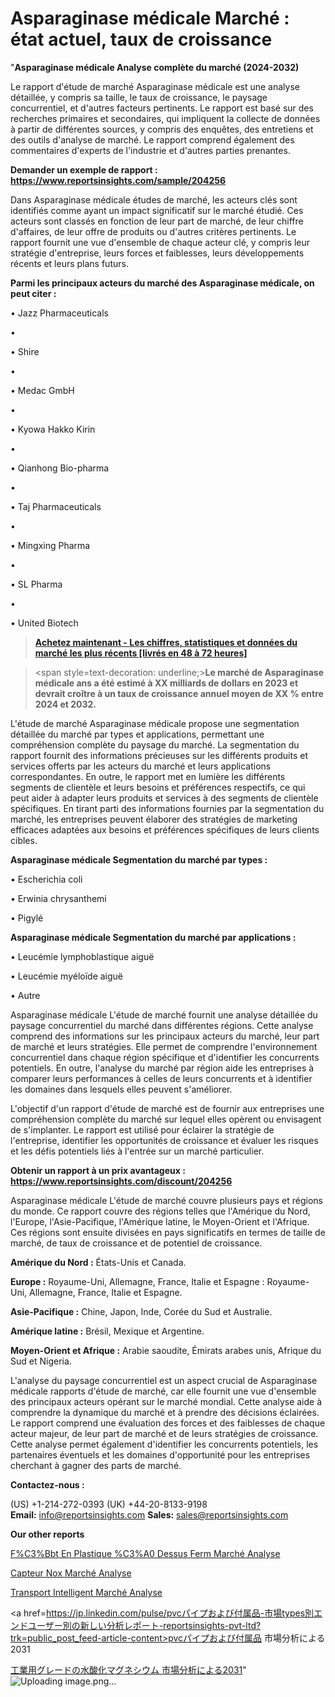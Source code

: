 # Asparaginase médicale Marché : état actuel, taux de croissance

"<strong>Asparaginase médicale Analyse complète du marché (2024-2032)</strong>

Le rapport d'étude de marché Asparaginase médicale est une analyse détaillée, y compris sa taille, le taux de croissance, le paysage concurrentiel, et d'autres facteurs pertinents. Le rapport est basé sur des recherches primaires et secondaires, qui impliquent la collecte de données à partir de différentes sources, y compris des enquêtes, des entretiens et des outils d'analyse de marché. Le rapport comprend également des commentaires d'experts de l'industrie et d'autres parties prenantes.

<strong>Demander un exemple de rapport : </strong><strong><a href=https://www.reportsinsights.com/sample/204256>https://www.reportsinsights.com/sample/204256</a></strong>

Dans Asparaginase médicale études de marché, les acteurs clés sont identifiés comme ayant un impact significatif sur le marché étudié. Ces acteurs sont classés en fonction de leur part de marché, de leur chiffre d'affaires, de leur offre de produits ou d'autres critères pertinents. Le rapport fournit une vue d'ensemble de chaque acteur clé, y compris leur stratégie d'entreprise, leurs forces et faiblesses, leurs développements récents et leurs plans futurs.

<strong>Parmi les principaux acteurs du marché des Asparaginase médicale, on peut citer :</strong>

• Jazz Pharmaceuticals

• 

• Shire

• 

• Medac GmbH

• 

• Kyowa Hakko Kirin

• 

• Qianhong Bio-pharma

• 

• Taj Pharmaceuticals

• 

• Mingxing Pharma

• 

• SL Pharma

• 

• United Biotech

<blockquote><a href=https://reportsinsights.com/buynow/204256><span style=text-decoration: underline;><strong>Achetez maintenant - Les chiffres, statistiques et données du marché les plus récents [livrés en 48 à 72 heures]</strong></span></a></blockquote>
<blockquote>
<div class=group w-full text-gray-800 dark:text-gray-100 border-b border-black/10 dark:border-gray-900/50 bg-gray-50 dark:bg-[#444654]>
<div class=flex p-4 gap-4 text-base md:gap-6 md:max-w-2xl lg:max-w-xl xl:max-w-3xl md:py-6 lg:px-0 m-auto>
<div class=relative flex flex-col w-[calc(100%-50px)] gap-1 md:gap-3 lg:w-[calc(100%-115px)]>
<div class=flex flex-grow flex-col gap-3>
<div class=min-h-[20px] flex flex-col items-start gap-4 whitespace-pre-wrap break-words>
<div class=result-streaming markdown prose w-full break-words dark:prose-invert light>

<span style=text-decoration: underline;><strong>Le marché de Asparaginase médicale ans a été estimé à XX milliards de dollars en 2023 et devrait croître à un taux de croissance annuel moyen de XX % entre 2024 et 2032.</strong></span>

</div>
</div>
</div>
</div>
</div>
</div></blockquote>
L'étude de marché Asparaginase médicale propose une segmentation détaillée du marché par types et applications, permettant une compréhension complète du paysage du marché. La segmentation du rapport fournit des informations précieuses sur les différents produits et services offerts par les acteurs du marché et leurs applications correspondantes. En outre, le rapport met en lumière les différents segments de clientèle et leurs besoins et préférences respectifs, ce qui peut aider à adapter leurs produits et services à des segments de clientèle spécifiques. En tirant parti des informations fournies par la segmentation du marché, les entreprises peuvent élaborer des stratégies de marketing efficaces adaptées aux besoins et préférences spécifiques de leurs clients cibles.

<strong>Asparaginase médicale Segmentation du marché par types :</strong>

• Escherichia coli

• Erwinia chrysanthemi

• Pigylé

<strong>Asparaginase médicale Segmentation du marché par applications :</strong>

• Leucémie lymphoblastique aiguë

• Leucémie myéloïde aiguë

• Autre

Asparaginase médicale L'étude de marché fournit une analyse détaillée du paysage concurrentiel du marché dans différentes régions. Cette analyse comprend des informations sur les principaux acteurs du marché, leur part de marché et leurs stratégies. Elle permet de comprendre l'environnement concurrentiel dans chaque région spécifique et d'identifier les concurrents potentiels. En outre, l'analyse du marché par région aide les entreprises à comparer leurs performances à celles de leurs concurrents et à identifier les domaines dans lesquels elles peuvent s'améliorer.

L'objectif d'un rapport d'étude de marché est de fournir aux entreprises une compréhension complète du marché sur lequel elles opèrent ou envisagent de s'implanter. Le rapport est utilisé pour éclairer la stratégie de l'entreprise, identifier les opportunités de croissance et évaluer les risques et les défis potentiels liés à l'entrée sur un marché particulier.

<strong>Obtenir un rapport à un prix avantageux : <a href=https://www.reportsinsights.com/discount/204256>https://www.reportsinsights.com/discount/204256</a></strong>

Asparaginase médicale L'étude de marché couvre plusieurs pays et régions du monde. Ce rapport couvre des régions telles que l'Amérique du Nord, l'Europe, l'Asie-Pacifique, l'Amérique latine, le Moyen-Orient et l'Afrique. Ces régions sont ensuite divisées en pays significatifs en termes de taille de marché, de taux de croissance et de potentiel de croissance.

<strong>Amérique du Nord :</strong> États-Unis et Canada.

<strong>Europe :</strong> Royaume-Uni, Allemagne, France, Italie et Espagne : Royaume-Uni, Allemagne, France, Italie et Espagne.

<strong>Asie-Pacifique :</strong> Chine, Japon, Inde, Corée du Sud et Australie.

<strong>Amérique latine :</strong> Brésil, Mexique et Argentine.

<strong>Moyen-Orient et Afrique :</strong> Arabie saoudite, Émirats arabes unis, Afrique du Sud et Nigeria.

L'analyse du paysage concurrentiel est un aspect crucial de Asparaginase médicale rapports d'étude de marché, car elle fournit une vue d'ensemble des principaux acteurs opérant sur le marché mondial. Cette analyse aide à comprendre la dynamique du marché et à prendre des décisions éclairées. Le rapport comprend une évaluation des forces et des faiblesses de chaque acteur majeur, de leur part de marché et de leurs stratégies de croissance. Cette analyse permet également d'identifier les concurrents potentiels, les partenaires éventuels et les domaines d'opportunité pour les entreprises cherchant à gagner des parts de marché.

<strong>Contactez-nous :</strong>

(US) +1-214-272-0393
(UK) +44-20-8133-9198
<strong>Email:</strong> <a>info@reportsinsights.com</a>
<strong>Sales:</strong> <a>sales@reportsinsights.com</a>

<strong>Our other reports</strong>

<a href=https://www.linkedin.com/pulse/f%C3%BBt-en-plastique-%C3%A0-dessus-ferm%C3%A9-march%C3%A9-q7tmc/>F%C3%Bbt En Plastique %C3%A0 Dessus Ferm Marché Analyse</a>

<a href=https://www.linkedin.com/pulse/capteur-nox-march%C3%A9paysage-comprenant-des-wto1f/>Capteur Nox Marché Analyse</a>

<a href=https://www.linkedin.com/pulse/transport-intelligent-march%C3%A9-perspectives-rowpf/>Transport Intelligent Marché Analyse</a>

<a href=https://jp.linkedin.com/pulse/pvcパイプおよび付属品-市場types別エンドユーザー別の新しい分析レポート-reportsinsights-pvt-ltd?trk=public_post_feed-article-content>pvcパイプおよび付属品 市場分析による2031</a>

<a href=https://www.linkedin.com/pulse/工業用グレードの水酸化マグネシウム-市場見通し価値strategy2028-community-market-research/>工業用グレードの水酸化マグネシウム 市場分析による2031</a>"
![Uploading image.png…]()
